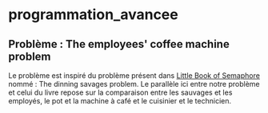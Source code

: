 # programmation_avancee

## Problème : The employees' coffee machine problem

Le problème est inspiré du problème présent dans [Little Book of Semaphore](https://greenteapress.com/semaphores/LittleBookOfSemaphores.pdf) nommé : The dinning savages problem. Le parallèle ici entre notre problème et celui du livre repose sur la comparaison entre les sauvages et les employés, le pot et la machine à café et le cuisinier et le technicien. 

